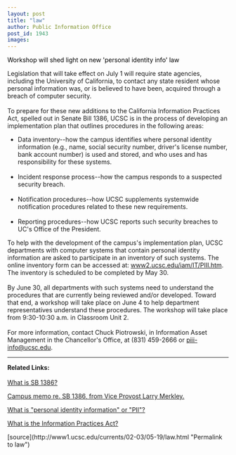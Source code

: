 ```yaml
---
layout: post
title: "law"
author: Public Information Office
post_id: 1943
images:
---
```


<p class="pagehead">
  <font color="#000000">Workshop will shed light on new 'personal identity info' law</font>
</p>
<p>
  Legislation that will take effect on July 1 will require state agencies, including the University of California, to contact any state resident whose personal information was, or is believed to have been, acquired through a breach of computer security.<br>
  <br>
  To prepare for these new additions to the California Information Practices Act, spelled out in Senate Bill 1386, UCSC is in the process of developing an implementation plan that outlines procedures in the following areas:
</p>
<ul>
  <li>Data inventory--how the campus identifies where personal identity information (e.g., name, social security number, driver's license number, bank account number) is used and stored, and who uses and has responsibility for these systems.
  </li>
  <li style="list-style: none">
    <br>
  </li>
  <li>Incident response process--how the campus responds to a suspected security breach.
  </li>
  <li style="list-style: none">
    <br>
  </li>
  <li>Notification procedures--how UCSC supplements systemwide notification procedures related to these new requirements.
  </li>
  <li style="list-style: none">
    <br>
  </li>
  <li>Reporting procedures--how UCSC reports such security breaches to UC's Office of the President.
  </li>
</ul>
<p>
  To help with the development of the campus's implementation plan, UCSC departments with computer systems that contain personal identity information are asked to participate in an inventory of such systems. The online inventory form can be accessed at: <a href="http://www2.ucsc.edu/iam/IT/PIII.htm">www2.ucsc.edu/iam/IT/PIII.htm</a>. The inventory is scheduled to be completed by May 30.<br>
  <br>
  By June 30, all departments with such systems need to understand the procedures that are currently being reviewed and/or developed. Toward that end, a workshop will take place on June 4 to help department representatives understand these procedures. The workshop will take place from 9:30-10:30 a.m. in Classroom Unit 2.<br>
  <br>
  For more information, contact Chuck Piotrowski, in Information Asset Management in the Chancellor's Office, at (831) 459-2666 or <a href="mailto:piii-info@ucsc.edu">piii-info@ucsc.edu</a>.<br>
</p>
<hr>
<p>
  <b>Related Links:</b><br>
  <br>
  <a href="http://www2.ucsc.edu/iam/Information_Practices_Process-Staff/PII/What_is_SB_1386.htm">What is SB 1386?</a>
</p>
<p>
  <a href="http://www2.ucsc.edu/iam/IT/VPEMT_Memo.pdf">Campus memo re. SB 1386, from Vice Provost Larry Merkley.</a>
</p>
<p>
  <a href="http://www2.ucsc.edu/iam/Information_Practices_Process-Staff/PII/personal_identity_information.htm">What is "personal identity information" or "PII"?</a>
</p>
<p>
  <a href="http://www2.ucsc.edu/iam/Information_Practices_Process-Staff/California_Information_Practices_Act.htm%20">What is the Information Practices Act?</a>
</p>
<p>

</p>
[source](http://www1.ucsc.edu/currents/02-03/05-19/law.html "Permalink to law")
